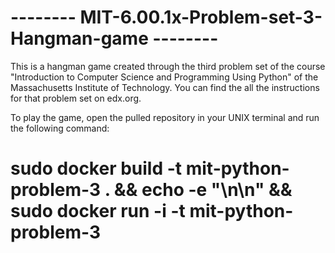 # -------- MIT-6.00.1x-Problem-set-3-Hangman-game --------

This is a hangman game created through the third problem set of the course "Introduction to Computer Science and Programming Using Python" of the Massachusetts Institute of Technology. You can find the all the instructions for that problem set on edx.org.

To play the game, open the pulled repository in your UNIX terminal and run the following command: 
# sudo docker build -t mit-python-problem-3 . && echo -e "\n\n" && sudo docker run -i -t mit-python-problem-3
